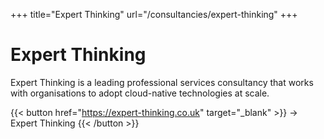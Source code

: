 +++
title="Expert Thinking"
url="/consultancies/expert-thinking"
+++

# Expert Thinking

Expert Thinking is a leading professional services consultancy that works with organisations to adopt cloud-native technologies at scale.


{{< button href="https://expert-thinking.co.uk" target="_blank" >}}
-> Expert Thinking
{{< /button >}}  